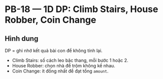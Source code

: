 # PB-18 — 1D DP: Climb Stairs, House Robber, Coin Change

## Hình dung
DP = ghi nhớ kết quả bài con để không tính lại.
- Climb Stairs: số cách leo bậc thang, mỗi bước 1 hoặc 2.
- House Robber: chọn nhà để trộm không kề nhau.
- Coin Change: ít đồng nhất để đạt tổng `amount`.
